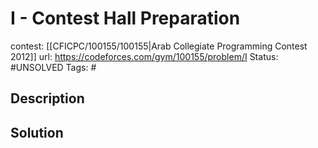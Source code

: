 # I - Contest Hall Preparation

contest: [[CFICPC/100155/100155|Arab Collegiate Programming Contest 2012]]
url: https://codeforces.com/gym/100155/problem/I
Status: #UNSOLVED
Tags: #

## Description

## Solution


